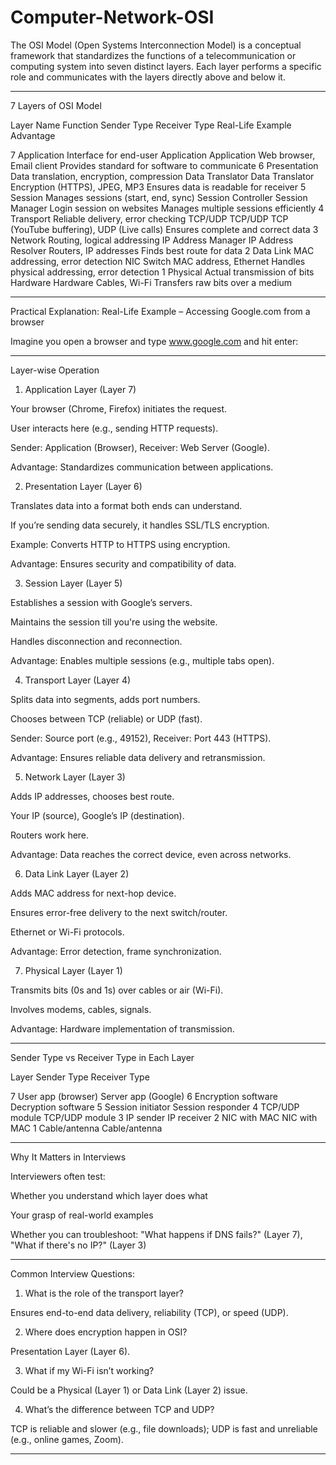 # Computer-Network-OSI

The OSI Model (Open Systems Interconnection Model) is a conceptual framework that standardizes the functions of a telecommunication or computing system into seven distinct layers. Each layer performs a specific role and communicates with the layers directly above and below it.


---

7 Layers of OSI Model

Layer	Name	Function	Sender Type	Receiver Type	Real-Life Example	Advantage

7	Application	Interface for end-user	Application	Application	Web browser, Email client	Provides standard for software to communicate
6	Presentation	Data translation, encryption, compression	Data Translator	Data Translator	Encryption (HTTPS), JPEG, MP3	Ensures data is readable for receiver
5	Session	Manages sessions (start, end, sync)	Session Controller	Session Manager	Login session on websites	Manages multiple sessions efficiently
4	Transport	Reliable delivery, error checking	TCP/UDP	TCP/UDP	TCP (YouTube buffering), UDP (Live calls)	Ensures complete and correct data
3	Network	Routing, logical addressing	IP Address Manager	IP Address Resolver	Routers, IP addresses	Finds best route for data
2	Data Link	MAC addressing, error detection	NIC	Switch	MAC address, Ethernet	Handles physical addressing, error detection
1	Physical	Actual transmission of bits	Hardware	Hardware	Cables, Wi-Fi	Transfers raw bits over a medium



---

Practical Explanation: Real-Life Example – Accessing Google.com from a browser

Imagine you open a browser and type www.google.com and hit enter:


---

Layer-wise Operation

1. Application Layer (Layer 7)

Your browser (Chrome, Firefox) initiates the request.

User interacts here (e.g., sending HTTP requests).

Sender: Application (Browser), Receiver: Web Server (Google).

Advantage: Standardizes communication between applications.



2. Presentation Layer (Layer 6)

Translates data into a format both ends can understand.

If you’re sending data securely, it handles SSL/TLS encryption.

Example: Converts HTTP to HTTPS using encryption.

Advantage: Ensures security and compatibility of data.



3. Session Layer (Layer 5)

Establishes a session with Google’s servers.

Maintains the session till you're using the website.

Handles disconnection and reconnection.

Advantage: Enables multiple sessions (e.g., multiple tabs open).



4. Transport Layer (Layer 4)

Splits data into segments, adds port numbers.

Chooses between TCP (reliable) or UDP (fast).

Sender: Source port (e.g., 49152), Receiver: Port 443 (HTTPS).

Advantage: Ensures reliable data delivery and retransmission.



5. Network Layer (Layer 3)

Adds IP addresses, chooses best route.

Your IP (source), Google’s IP (destination).

Routers work here.

Advantage: Data reaches the correct device, even across networks.



6. Data Link Layer (Layer 2)

Adds MAC address for next-hop device.

Ensures error-free delivery to the next switch/router.

Ethernet or Wi-Fi protocols.

Advantage: Error detection, frame synchronization.



7. Physical Layer (Layer 1)

Transmits bits (0s and 1s) over cables or air (Wi-Fi).

Involves modems, cables, signals.

Advantage: Hardware implementation of transmission.





---

Sender Type vs Receiver Type in Each Layer

Layer	Sender Type	Receiver Type

7	User app (browser)	Server app (Google)
6	Encryption software	Decryption software
5	Session initiator	Session responder
4	TCP/UDP module	TCP/UDP module
3	IP sender	IP receiver
2	NIC with MAC	NIC with MAC
1	Cable/antenna	Cable/antenna



---

Why It Matters in Interviews

Interviewers often test:

Whether you understand which layer does what

Your grasp of real-world examples

Whether you can troubleshoot: "What happens if DNS fails?" (Layer 7), "What if there's no IP?" (Layer 3)



---

Common Interview Questions:

1. What is the role of the transport layer?

Ensures end-to-end data delivery, reliability (TCP), or speed (UDP).



2. Where does encryption happen in OSI?

Presentation Layer (Layer 6).



3. What if my Wi-Fi isn’t working?

Could be a Physical (Layer 1) or Data Link (Layer 2) issue.



4. What’s the difference between TCP and UDP?

TCP is reliable and slower (e.g., file downloads); UDP is fast and unreliable (e.g., online games, Zoom).





---
